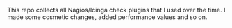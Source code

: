 This repo collects all Nagios/Icinga check plugins that I used over the time.
I made some cosmetic changes, added performance values and so on.
